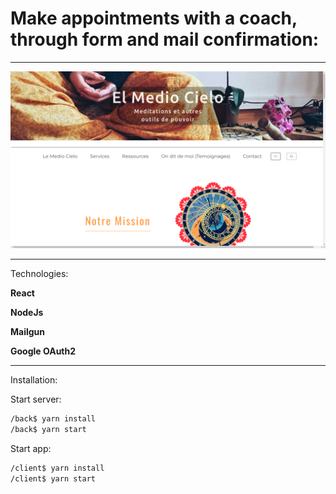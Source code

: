# Make appointments with a coach, through form and mail confirmation:
___

![alt text](https://github.com/EmericReactJS/el-medio-cielo/raw/master/client/el-medio-cielo.png)

___

Technologies: 

**React**

**NodeJs**

**Mailgun**

**Google OAuth2**

___

Installation:

Start server:
```sh
/back$ yarn install
/back$ yarn start
```
Start app:
```sh
/client$ yarn install
/client$ yarn start
```
